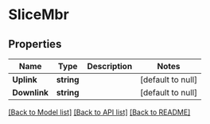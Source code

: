 # SliceMbr

## Properties
Name | Type | Description | Notes
------------ | ------------- | ------------- | -------------
**Uplink** | **string** |  | [default to null]
**Downlink** | **string** |  | [default to null]

[[Back to Model list]](../README.md#documentation-for-models) [[Back to API list]](../README.md#documentation-for-api-endpoints) [[Back to README]](../README.md)


